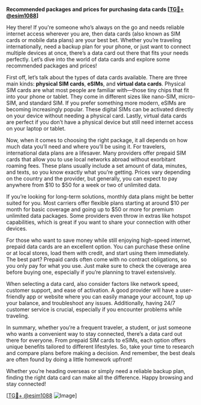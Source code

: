 **Recommended packages and prices for purchasing data cards [[TG💪+ @esim1088](https://t.me/s/esim1088)]**

Hey there! If you're someone who’s always on the go and needs reliable internet access wherever you are, then data cards (also known as SIM cards or mobile data plans) are your best bet. Whether you’re traveling internationally, need a backup plan for your phone, or just want to connect multiple devices at once, there’s a data card out there that fits your needs perfectly. Let’s dive into the world of data cards and explore some recommended packages and prices!

First off, let’s talk about the types of data cards available. There are three main kinds: **physical SIM cards**, **eSIMs**, and **virtual data cards**. Physical SIM cards are what most people are familiar with—those tiny chips that fit into your phone or tablet. They come in different sizes like nano-SIM, micro-SIM, and standard SIM. If you prefer something more modern, eSIMs are becoming increasingly popular. These digital SIMs can be activated directly on your device without needing a physical card. Lastly, virtual data cards are perfect if you don’t have a physical device but still need internet access on your laptop or tablet.

Now, when it comes to choosing the right package, it all depends on how much data you’ll need and where you’ll be using it. For travelers, international data plans are a lifesaver. Many providers offer prepaid SIM cards that allow you to use local networks abroad without exorbitant roaming fees. These plans usually include a set amount of data, minutes, and texts, so you know exactly what you’re getting. Prices vary depending on the country and the provider, but generally, you can expect to pay anywhere from $10 to $50 for a week or two of unlimited data.

If you’re looking for long-term solutions, monthly data plans might be better suited for you. Most carriers offer flexible plans starting at around $10 per month for basic coverage and going up to $50 or more for premium unlimited data packages. Some providers even throw in extras like hotspot capabilities, which is great if you want to share your connection with other devices.

For those who want to save money while still enjoying high-speed internet, prepaid data cards are an excellent option. You can purchase these online or at local stores, load them with credit, and start using them immediately. The best part? Prepaid cards often come with no contract obligations, so you only pay for what you use. Just make sure to check the coverage area before buying one, especially if you’re planning to travel extensively.

When selecting a data card, also consider factors like network speed, customer support, and ease of activation. A good provider will have a user-friendly app or website where you can easily manage your account, top up your balance, and troubleshoot any issues. Additionally, having 24/7 customer service is crucial, especially if you encounter problems while traveling.

In summary, whether you’re a frequent traveler, a student, or just someone who wants a convenient way to stay connected, there’s a data card out there for everyone. From prepaid SIM cards to eSIMs, each option offers unique benefits tailored to different lifestyles. So, take your time to research and compare plans before making a decision. And remember, the best deals are often found by doing a little homework upfront!

Whether you’re heading overseas or simply need a reliable backup plan, finding the right data card can make all the difference. Happy browsing and stay connected!

[[TG💪+ @esim1088](https://t.me/s/esim1088) ![Image](https://i.postimg.cc/Y0z9fWf4/image.png)]